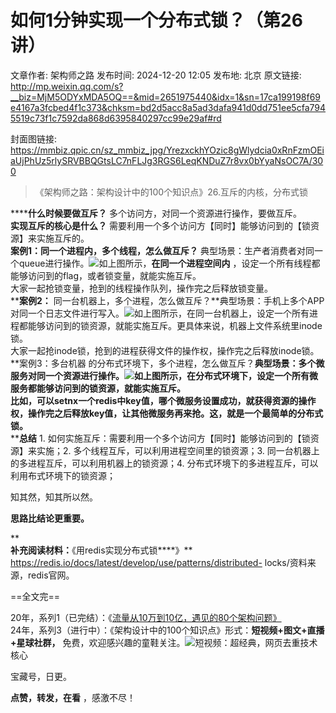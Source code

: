 # 如何1分钟实现一个分布式锁？（第26讲）

文章作者: 架构师之路
发布时间: 2024-12-20 12:05
发布地: 北京
原文链接: http://mp.weixin.qq.com/s?__biz=MjM5ODYxMDA5OQ==&mid=2651975440&idx=1&sn=17ca199198f69e4167a3fcbed4f1c373&chksm=bd2d5acc8a5ad3dafa941d0dd751ee5cfa7945519c73f1c7592da868d6395840297cc99e29af#rd

封面图链接: https://mmbiz.qpic.cn/sz_mmbiz_jpg/YrezxckhYOzic8gWlydcia0xRnFzmOEiaUjPhUz5rlySRVBBQGtsLC7nFLJg3RGS6LeqKNDuZ7r8vx0bYyaNsOC7A/300

> 《架构师之路：架构设计中的100个知识点》26.互斥的内核，分布式锁

******什么时候要做互斥？** 多个访问方，对同一个资源进行操作，要做互斥。  
**实现互斥的核心是什么？** 需要利用一个多个访问方【同时】能够访问到的【锁资源】来实施互斥的。  
**案例1：同一个进程内，多个线程，怎么做互斥？**
典型场景：生产者消费者对同一个queue进行操作。![](https://mmbiz.qpic.cn/sz_mmbiz_jpg/YrezxckhYOzic8gWlydcia0xRnFzmOEiaUjEBlQxVKxrEe6u4PKf8RIhovibRUE3Xm85DcibESias2koeTibiajH3zBcbQ/640?wx_fmt=other&from=appmsg)如上图所示，**在同一个进程空间内**
，设定一个所有线程都能够访问到的flag，或者锁变量，就能实施互斥。  
大家一起抢锁变量，抢到的线程操作队列，操作完之后释放锁变量。  
****案例2：**
同一台机器上，多个进程，怎么做互斥？**典型场景：手机上多个APP对同一个日志文件进行写入。![](https://mmbiz.qpic.cn/sz_mmbiz_jpg/YrezxckhYOzic8gWlydcia0xRnFzmOEiaUjpeUtyTDb6zq92cWibj5CiawzHqmNbL3yKJPczhU0djAqLHlziaH1Q1gGQ/640?wx_fmt=other&from=appmsg)如上图所示，在同一台机器上，设定一个所有进程都能够访问到的锁资源，就能实施互斥。更具体来说，机器上文件系统里inode锁。  
大家一起抢inode锁，抢到的进程获得文件的操作权，操作完之后释放inode锁。  
**案例3：多台机器
的分布式环境下，多个进程，怎么做互斥？**典型场景：多个微服务对同一个资源进行操作。![](https://mmbiz.qpic.cn/sz_mmbiz_jpg/YrezxckhYOzic8gWlydcia0xRnFzmOEiaUjD27FPwgyDibSqHHHibFK5WMNpv1DOtYuB5yNfQ6bU6malnic3Rb6ZGeicQ/640?wx_fmt=other&from=appmsg)如上图所示，在分布式环境下，设定一个所有微服务都能够访问到的锁资源，就能实施互斥。  
比如，可以setnx一个redis中key值，哪个微服务设置成功，就获得资源的操作权，操作完之后释放key值，让其他微服务再来抢。这，就是一个最简单的分布式锁。**  
****总结** 1\. 如何实施互斥：需要利用一个多个访问方【同时】能够访问到的【锁资源】来实施；2\. 多个线程互斥，可以利用进程空间里的锁资源；3\.
同一台机器上的多进程互斥，可以利用机器上的锁资源；4\. 分布式环境下的多进程互斥，可以利用布式环境下的锁资源；  

知其然，知其所以然。

**思路比结论更重要。**

**  
****补充阅读材料：****《用redis实现分布式锁****》**
https://redis.io/docs/latest/develop/use/patterns/distributed-
locks/资料来源，redis官网。  

==全文完==

  
20年，系列1（已完结）：《[流量从10万到10亿，遇见的80个架构问题》](http://mp.weixin.qq.com/s?__biz=MjM5ODYxMDA5OQ==&mid=2651974945&idx=1&sn=58ff54415ddf2dd52d03f47a6790344b&chksm=bd2d58fd8a5ad1eb50a647f9443406bdf8bb6288688629f997b4e4c8d8514ca1624da3c2030d&scene=21#wechat_redirect)  
24年，系列3（进行中）：《架构设计中的100个知识点》形式：**短视频+图文+直播+星球社群，**
免费，欢迎感兴趣的童鞋关注。![](https://mmbiz.qpic.cn/sz_mmbiz_png/YrezxckhYOzic8gWlydcia0xRnFzmOEiaUjwwzvkSe3nSugq88pNFk0mY3ibEFkibhE1VzNicAGeMiamL7Cgiab4WhmaMA/640?&wx_fmt=png)短视频：超经典，网页去重技术核心  

宝藏号，日更。

**点赞，转发，在看** ，感激不尽！

